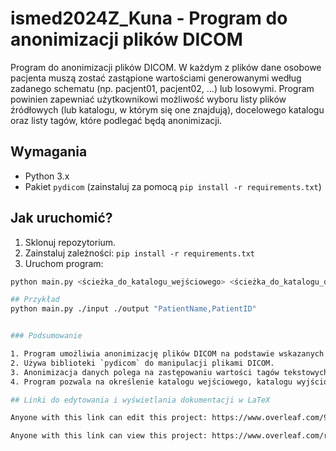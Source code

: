 # ismed2024Z_Kuna - Program do anonimizacji plików DICOM

Program do anonimizacji plików DICOM. W każdym z plików dane osobowe pacjenta muszą zostać zastąpione wartościami generowanymi według zadanego schematu (np. pacjent01, pacjent02, …) lub losowymi. Program powinien zapewniać użytkownikowi możliwość wyboru listy plików źródłowych (lub katalogu, w którym się one znajdują), docelowego katalogu oraz listy tagów, które podlegać będą anonimizacji. 

## Wymagania

- Python 3.x
- Pakiet `pydicom` (zainstaluj za pomocą `pip install -r requirements.txt`)

## Jak uruchomić?

1. Sklonuj repozytorium.
2. Zainstaluj zależności: `pip install -r requirements.txt`
3. Uruchom program:

```bash
python main.py <ścieżka_do_katalogu_wejściowego> <ścieżka_do_katalogu_docelowego>  <tagi_do_anonimizacji>

## Przykład
python main.py ./input ./output "PatientName,PatientID"


### Podsumowanie

1. Program umożliwia anonimizację plików DICOM na podstawie wskazanych tagów.
2. Używa biblioteki `pydicom` do manipulacji plikami DICOM.
3. Anonimizacja danych polega na zastępowaniu wartości tagów tekstowych (np. imię pacjenta) fikcyjnymi danymi.
4. Program pozwala na określenie katalogu wejściowego, katalogu wyjściowego oraz listy tagów do anonimizacji za pomocą argumentów wiersza poleceń.

## Linki do edytowania i wyświetlania dokumentacji w LaTeX

Anyone with this link can edit this project: https://www.overleaf.com/9926597754gnfznmnrvzrb#2933db

Anyone with this link can view this project: https://www.overleaf.com/read/rfypkgwqfqjq#170fba
